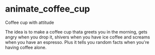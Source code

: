 # animate_coffee_cup
Coffee cup with attitude

The idea is to make a coffee cup thata greets you in the morning, gets angry when you drop it, shivers when you have ice coffee and screams when you have an espresso. Plus it tells you random facts when you're having coffee alone.
